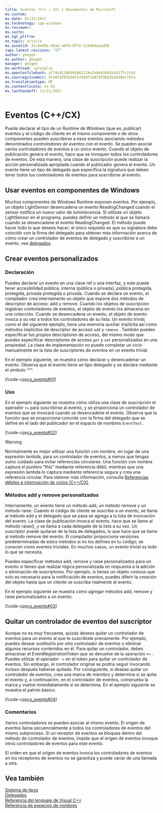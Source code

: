 ```yaml
---
title: Eventos (C++ / CX) | Documentos de Microsoft
ms.custom: 
ms.date: 01/22/2017
ms.technology: cpp-windows
ms.reviewer: 
ms.suite: 
ms.tgt_pltfrm: 
ms.topic: article
ms.assetid: 31c8e08a-00ad-40f9-8f7e-124864aaad58
caps.latest.revision: "17"
author: ghogen
ms.author: ghogen
manager: ghogen
ms.workload: cplusplus
ms.openlocfilehash: af74c81186591062214e2a8eb1695a2d177cfc04
ms.sourcegitcommit: 8fa8fdf0fbb4f57950f1e8f4f9b81b4d39ec7d7a
ms.translationtype: MT
ms.contentlocale: es-ES
ms.lasthandoff: 12/21/2017
---
```

# <a name="events-ccx"></a>Eventos (C++/CX)
Puede declarar el tipo de un Runtime de Windows (que es, publicar) eventos y el código de cliente en el mismo componente o de otros componentes pueden suscribirse a esos eventos asociando métodos denominados *controladores de eventos* con el evento. Se pueden asociar varios controladores de eventos a un único evento. Cuando el objeto de publicación genera el evento, hace que se invoquen todos los controladores de eventos. De esta manera, una clase de suscripción puede realizar la acción personalizada apropiada cuando el publicador genera el evento. Un evento tiene un tipo de delegado que especifica la signatura que deben tener todos los controladores de eventos para suscribirse al evento.  
  
## <a name="consuming-events-in-windows-components"></a>Usar eventos en componentes de Windows  
 Muchos componentes de Windows Runtime exponen eventos. Por ejemplo, un objeto LightSensor desencadena un evento ReadingChanged cuando el sensor notifica un nuevo valor de luminiscencia. Si utilizas un objeto LightSensor en el programa, puedes definir un método al que se llamará cuando se desencadene el evento ReadingChanged. El método puede hacer todo lo que desees hacer; el único requisito es que su signatura debe coincidir con la firma del delegado para obtener más información acerca de cómo crear un controlador de eventos de delegado y suscribirse a un evento, vea [delegados](../cppcx/delegates-c-cx.md).  
  
## <a name="creating-custom-events"></a>Crear eventos personalizados  
  
### <a name="declaration"></a>Declaración  
 Puedes declarar un evento en una clase ref o una interfaz, y este puede tener accesibilidad pública, interna (pública o privada), pública protegida, protegida, privada protegida o privada. Cuando se declara un evento, el compilador crea internamente un objeto que expone dos métodos de descriptor de acceso: add y remove. Cuando los objetos de suscripción registran controladores de eventos, el objeto de evento los almacena en una colección. Cuando se desencadena un evento, el objeto de evento invoca a su vez a todos los controladores de su lista. Un evento trivial, como el del siguiente ejemplo, tiene una memoria auxiliar implícita así como métodos implícitos de descriptor de acceso `add` y `remove` . También puedes especificar tus propios descriptores de acceso, del mismo modo que puedes especificar descriptores de acceso `get` y `set` personalizados en una propiedad.  La clase de implementación no puede completar un ciclo manualmente en la lista de suscriptores de eventos en un evento trivial.  
  
 En el ejemplo siguiente, se muestra cómo declarar y desencadenar un evento. Observa que el evento tiene un tipo delegado y se declara mediante el símbolo “^”.  
  
 [!code-cpp[cx_events#01](../cppcx/codesnippet/CPP/cx_events/class1.h#01)]  
  
### <a name="usage"></a>Uso  
 En el ejemplo siguiente se muestra cómo utiliza una clase de suscripción el operador `+=` para suscribirse al evento, y se proporciona un controlador de eventos que se invocará cuando se desencadene el evento. Observa que la función que se proporciona coincide con la firma del delegado que se define en el lado del publicador en el espacio de nombres `EventTest` .  
  
 [!code-cpp[cx_events#02](../cppcx/codesnippet/CPP/eventsupportinvs/eventclientclass.h#02)]  
  
> [!WARNING]
>  Normalmente es mejor utilizar una función con nombre, en lugar de una expresión lambda, para un controlador de eventos, a menos que tengas sumo cuidado para evitar referencias circulares. Una función con nombre captura el puntero "this" mediante referencia débil, mientras que una expresión lambda lo captura mediante referencia segura y crea una referencia circular. Para obtener más información, consulta [Referencias débiles e interrupción de ciclos (C++/CX)](../cppcx/weak-references-and-breaking-cycles-c-cx.md).  
  
### <a name="custom-add-and-remove-methods"></a>Métodos add y remove personalizados  
 Internamente, un evento tiene un método add, un método remove y un método raise. Cuando el código de cliente se suscribe a un evento, se llama al método add y el delegado que se pasa se agrega a la lista de invocación del evento. La clase de publicación invoca el evento, hace que se llame al método raise(), y se llama a cada delegado de la lista a su vez. Un suscriptor puede quitarse de la lista de delegados, lo que hace que se llame al método remove del evento. El compilador proporciona versiones predeterminadas de estos métodos si no los defines en tu código; se conocen como eventos triviales. En muchos casos, un evento trivial es todo lo que se necesita.  
  
 Puedes especificar métodos add, remove y raise personalizados para un evento si tienes que realizar lógica personalizada en respuesta a la adición o eliminación de suscriptores. Por ejemplo, si tienes un objeto costoso que solo es necesario para la notificación de eventos, puedes diferir la creación del objeto hasta que un cliente se suscriba realmente al evento.  
  
 En el ejemplo siguiente se muestra cómo agregar métodos add, remove y raise personalizados a un evento:  
  
 [!code-cpp[cx_events#03](../cppcx/codesnippet/CPP/cx_events/class1.h#03)]  
  
## <a name="removing-an-event-handler-from-the-subscriber-side"></a>Quitar un controlador de eventos del suscriptor  
 Aunque no es muy frecuente, quizás desees quitar un controlador de eventos para un evento al que te suscribiste previamente. Por ejemplo, puedes desear sustituirlo por otro controlador de eventos o eliminar algunos recursos contenidos en él. Para quitar un controlador, debes almacenar el EventRegistrationToken que se devuelve de la operación `+=` . Puedes utilizar el operador `-=` en el token para quitar un controlador de eventos.  Sin embargo, el controlador original se podría seguir invocando incluso después haberse quitado. Por consiguiente, si deseas quitar un controlador de eventos, crea una marca de miembro y determina si se quita el evento y, a continuación, en el controlador de eventos, comprueba la marca y vuelve inmediatamente si se determina. En el ejemplo siguiente se muestra el patrón básico.  
  
 [!code-cpp[cx_events#04](../cppcx/codesnippet/CPP/eventsupportinvs/eventclientclass.h#04)]  
  
### <a name="remarks"></a>Comentarios  
 Varios controladores se pueden asociar al mismo evento. El origen de eventos llama secuencialmente a todos los controladores de eventos del mismo subproceso. Si un receptor de eventos se bloquea dentro del método de controlador de eventos, impide que el origen de eventos invoque otros controladores de eventos para este evento.  
  
 El orden en que el origen de eventos invoca los controladores de eventos en los receptores de eventos no se garantiza y puede variar de una llamada a otra.  
  
## <a name="see-also"></a>Vea también  
 [Sistema de tipos](../cppcx/type-system-c-cx.md)   
 [Delegados](../cppcx/delegates-c-cx.md)   
 [Referencia del lenguaje de Visual C++](../cppcx/visual-c-language-reference-c-cx.md)   
 [Referencia de espacios de nombres](../cppcx/namespaces-reference-c-cx.md)